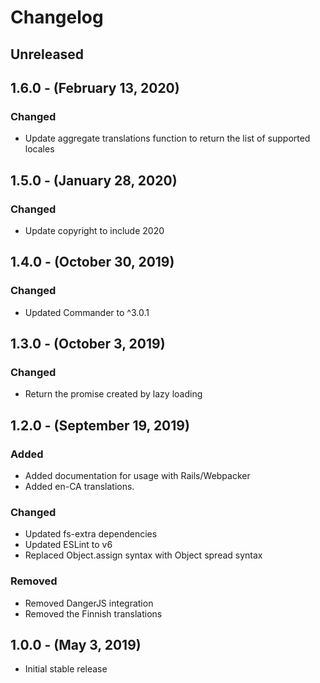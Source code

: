 Changelog
=========

Unreleased
----------

1.6.0 - (February 13, 2020)
----------
### Changed
* Update aggregate translations function to return the list of supported locales

1.5.0 - (January 28, 2020)
----------
### Changed
* Update copyright to include 2020

1.4.0 - (October 30, 2019)
----------
### Changed
* Updated Commander to ^3.0.1

1.3.0 - (October 3, 2019)
----------
### Changed
* Return the promise created by lazy loading

1.2.0 - (September 19, 2019)
----------
### Added
* Added documentation for usage with Rails/Webpacker
* Added en-CA translations.

### Changed
* Updated fs-extra dependencies
* Updated ESLint to v6
* Replaced Object.assign syntax with Object spread syntax

### Removed
* Removed DangerJS integration
* Removed the Finnish translations

1.0.0 - (May 3, 2019)
----------
* Initial stable release
